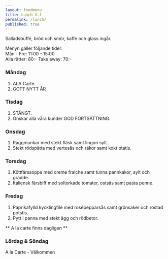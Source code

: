 ```yaml
---
layout: foodmenu
title: Lunch V.1
permalink: /lunch/
published: true
---
```

Salladsbuffé, bröd och smör, kaffe och glass ingår.

Menyn gäller följande tider:  
Mån - Fre: 11:00 - 15:00  
Alla rätter: 80:- Take away: 70:- 

### Måndag

1. ALA Carte.
2. GOTT NYTT ÅR

### Tisdag

1. STÄNGT.
2. Önskar alla våra kunder GOD FORTSÄTTNING.


### Onsdag

1. Raggmunkar med stekt fläsk samt lingon sylt.
2. Stekt rödspätta med vertesås och räkor samt kokt ptatis.

### Torsdag
 
1. Köttfärssoppa med creme fraiche samt tunna pannkakor, sylt och grädde.
2. Italiensk färsbiff med soltorkade tomater, ostsås samt pasta penne.
 
### Fredag
 
1. Paprikafylld kycklingfilé med rosépepparsås samt grönsaker och rostad potstis.
2. Pytt i panna med stekt ägg och rödbetor.

** A la carte finns dagligen **  

### Lördag & Söndag
A la Carte - Välkommen
